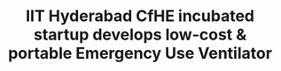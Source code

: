 ---
layout: post
title: IIT Hyderabad CfHE incubated startup develops low-cost & portable Emergency Use Ventilator
event_date: 03-04-2020
categories: pressrelease
link: Press Release - IIT Hyderabad CfHE incubated startup develops low-cost & portable Emergency Use Ventilator-03-04-2020.pdf
---